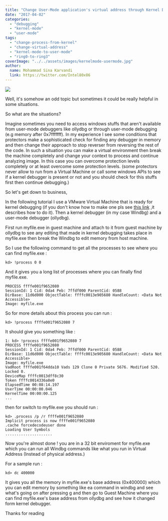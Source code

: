 ```yaml
---
title: "Change User-Mode application's virtual address through Kernel Debugging"
date: "2017-04-02"
categories: 
  - "debugging"
  - "kernel-mode"
  - "user-mode"
tags: 
  - "change-process-from-kernel"
  - "change-virtual-address"
  - "kernel-mode-to-user-mode"
  - "ring0-to-ring3"
coverImage: "../../assets/images/kernelmode-usermode.jpg"
author:
  name: Mohammad Sina Karvandi
  link: https://twitter.com/Intel80x86
---
```


![](../../assets/images/kernelmode-usermode.jpg)

Well, it's somehow an odd topic but sometimes it could be really helpful in some situations.

So what are the situations?

Imagine sometimes you need to access windows stuffs that aren't available from user-mode debuggers like ollydbg or through user-mode debugging (e.g memory after 0x7fffffff). In my experience I see some conditions that protectors make a sophisticated check for finding any debugger in memory and then change their approach to stop reverser from reversing the rest of the code. In such a situation you can make a virtual environment then break the machine completely and change your context to process and continue analyzing image. In this case you can overcome protection levels completely or at least overcome some protection levels. (some protectors never allow to run from a Virtual Machine or call some windows APIs to see if a kernel debugger is present or not and you should check for this stuffs first then continue debugging.)

So let's get down to business,

In the following tutorial I use a VMware Virtual Machine that is ready for kernel debugging (if you don't know how to make one pls see [this link](/topics/kernel-mode-debugging-by-windbg/) ,it describes how to do it). Then a kernel debugger (in my case Windbg) and a user-mode debugger (ollydbg).

First run myfile.exe in guest machine and attach to it from guest machine by ollydbg to see any editing that made in kernel debugging takes place in myfile.exe then break the Windbg to edit memory from host machine.

So I use the following command to get all the processes to see where you can find myfile.exe :

```
kd> !process 0 0
```

And it gives you a long list of processes where you can finally find myfile.exe.

```
PROCESS ffffe001f9652080
SessionId: 1 Cid: 0da4 Peb: 7ffdf000 ParentCid: 0588
DirBase: 11d6d000 ObjectTable: ffffc0013e905680 HandleCount: <Data Not Accessible>
Image: myfile.exe
```

So for more details about this process you can run :

```
kd> !process ffffe001f9652080 7
```

It should give you something like :

```
1: kd> !process ffffe001f9652080 7
PROCESS ffffe001f9652080
SessionId: 1 Cid: 0da4 Peb: 7ffdf000 ParentCid: 0588
DirBase: 11d6d000 ObjectTable: ffffc0013e905680 HandleCount: <Data Not Accessible>
Image: myfile.exe
VadRoot ffffe001f64dda10 Vads 129 Clone 0 Private 5676. Modified 520. Locked 0.
DeviceMap ffffc0013dff8c30
Token ffffc0014336a8e0
ElapsedTime 00:08:14.197
UserTime 00:00:00.046
KernelTime 00:00:00.125
...
```

then for switch to myfile.exe you should run :

```
kd> .process /p /r ffffe001f9652080
Implicit process is now ffffe001f9652080
.cache forcedecodeuser done
Loading User Symbols
.....................
```

Now you're almost done ! you are in a 32 bit enviroment for myfile.exe which you can run all Windbg commands like what you run in Virtual Address (Instead of physical address.)

For a sample run :

```
kd> dc 400000
```

It gives you all the memory in myfile.exe's base address (0x400000) which you can edit memory by something like ea command in windbg and see what's going on after pressing g and then go to Guest Machine where you can find myfile.exe's base address from ollydbg and see how it changed form kernel debugger.

Thanks for reading
